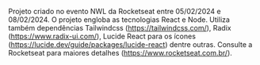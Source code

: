 Projeto criado no evento NWL da Rocketseat entre 05/02/2024 e 08/02/2024. O projeto engloba as tecnologias React e Node. 
Utiliza também dependências Tailwindcss (https://tailwindcss.com/), Radix (https://www.radix-ui.com/), Lucide React para 
os ícones (https://lucide.dev/guide/packages/lucide-react) dentre outras. Consulte a Rocketseat para maiores detalhes 
(https://www.rocketseat.com.br/).
